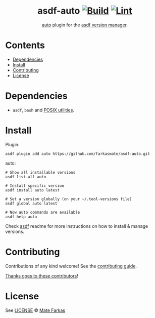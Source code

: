 <div align="center">

# asdf-auto [![Build](https://github.com/farkasmate/asdf-auto/actions/workflows/build.yml/badge.svg)](https://github.com/farkasmate/asdf-auto/actions/workflows/build.yml) [![Lint](https://github.com/farkasmate/asdf-auto/actions/workflows/lint.yml/badge.svg)](https://github.com/farkasmate/asdf-auto/actions/workflows/lint.yml)

[auto](https://github.com/farkasmate/asdf-auto) plugin for the [asdf version manager](https://asdf-vm.com).

</div>

# Contents

- [Dependencies](#dependencies)
- [Install](#install)
- [Contributing](#contributing)
- [License](#license)

# Dependencies

- `asdf`, `bash` and [POSIX utilities](https://pubs.opengroup.org/onlinepubs/9699919799/idx/utilities.html).

# Install

Plugin:

```shell
asdf plugin add auto https://github.com/farkasmate/asdf-auto.git
```

auto:

```shell
# Show all installable versions
asdf list-all auto

# Install specific version
asdf install auto latest

# Set a version globally (on your ~/.tool-versions file)
asdf global auto latest

# Now auto commands are available
asdf help auto
```

Check [asdf](https://github.com/asdf-vm/asdf) readme for more instructions on how to
install & manage versions.

# Contributing

Contributions of any kind welcome! See the [contributing guide](contributing.md).

[Thanks goes to these contributors](https://github.com/farkasmate/asdf-auto/graphs/contributors)!

# License

See [LICENSE](LICENSE) © [Mate Farkas](https://github.com/farkasmate/)
